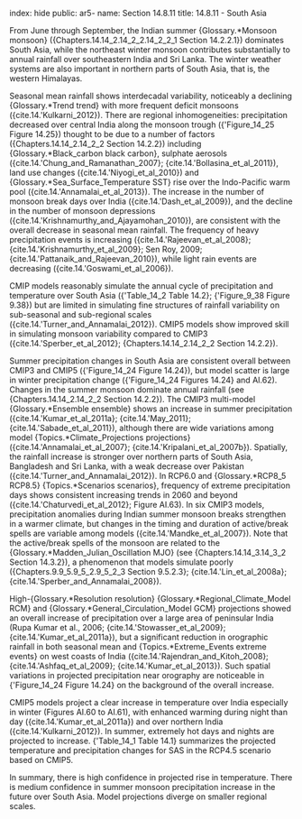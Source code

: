 index: hide
public: ar5-
name: Section 14.8.11
title: 14.8.11 - South Asia

From June through September, the Indian summer {Glossary.*Monsoon monsoon} ({Chapters.14.14_2.14_2_2.14_2_2_1 Section 14.2.2.1}) dominates South Asia, while the northeast winter monsoon contributes substantially to annual rainfall over southeastern India and Sri Lanka. The winter weather systems are also important in northern parts of South Asia, that is, the western Himalayas.

Seasonal mean rainfall shows interdecadal variability, noticeably a declining {Glossary.*Trend trend} with more frequent deficit monsoons ({cite.14.'Kulkarni_2012}). There are regional inhomogeneities: precipitation decreased over central India along the monsoon trough ({'Figure_14_25 Figure 14.25}) thought to be due to a number of factors ({Chapters.14.14_2.14_2_2 Section 14.2.2}) including {Glossary.*Black_carbon black carbon}, sulphate aerosols ({cite.14.'Chung_and_Ramanathan_2007}; {cite.14.'Bollasina_et_al_2011}), land use changes ({cite.14.'Niyogi_et_al_2010}) and {Glossary.*Sea_Surface_Temperature SST} rise over the Indo-Pacific warm pool ({cite.14.'Annamalai_et_al_2013}). The increase in the number of monsoon break days over India ({cite.14.'Dash_et_al_2009}), and the decline in the number of monsoon depressions ({cite.14.'Krishnamurthy_and_Ajayamohan_2010}), are consistent with the overall decrease in seasonal mean rainfall. The frequency of heavy precipitation events is increasing ({cite.14.'Rajeevan_et_al_2008}; {cite.14.'Krishnamurthy_et_al_2009}; Sen Roy, 2009; {cite.14.'Pattanaik_and_Rajeevan_2010}), while light rain events are decreasing ({cite.14.'Goswami_et_al_2006}).

CMIP models reasonably simulate the annual cycle of precipitation and temperature over South Asia ({'Table_14_2 Table 14.2}; {'Figure_9_38 Figure 9.38}) but are limited in simulating fine structures of rainfall variability on sub-seasonal and sub-regional scales ({cite.14.'Turner_and_Annamalai_2012}). CMIP5 models show improved skill in simulating monsoon variability compared to CMIP3 ({cite.14.'Sperber_et_al_2012}; {Chapters.14.14_2.14_2_2 Section 14.2.2}).

Summer precipitation changes in South Asia are consistent overall between CMIP3 and CMIP5 ({'Figure_14_24 Figure 14.24}), but model scatter is large in winter precipitation change ({'Figure_14_24 Figures 14.24} and AI.62). Changes in the summer monsoon dominate annual rainfall (see {Chapters.14.14_2.14_2_2 Section 14.2.2}). The CMIP3 multi-model {Glossary.*Ensemble ensemble} shows an increase in summer precipitation ({cite.14.'Kumar_et_al_2011a}; {cite.14.'May_2011}; {cite.14.'Sabade_et_al_2011}), although there are wide variations among model {Topics.*Climate_Projections projections} ({cite.14.'Annamalai_et_al_2007}; {cite.14.'Kripalani_et_al_2007b}). Spatially, the rainfall increase is stronger over northern parts of South Asia, Bangladesh and Sri Lanka, with a weak decrease over Pakistan ({cite.14.'Turner_and_Annamalai_2012}). In RCP6.0 and {Glossary.*RCP8_5 RCP8.5} {Topics.*Scenarios scenarios}, frequency of extreme precipitation days shows consistent increasing trends in 2060 and beyond ({cite.14.'Chaturvedi_et_al_2012}; Figure AI.63). In six CMIP3 models, precipitation anomalies during Indian summer monsoon breaks strengthen in a warmer climate, but changes in the timing and duration of active/break spells are variable among models ({cite.14.'Mandke_et_al_2007}). Note that the active/break spells of the monsoon are related to the {Glossary.*Madden_Julian_Oscillation MJO} (see {Chapters.14.14_3.14_3_2 Section 14.3.2}), a phenomenon that models simulate poorly ({Chapters.9.9_5.9_5_2.9_5_2_3 Section 9.5.2.3}; {cite.14.'Lin_et_al_2008a}; {cite.14.'Sperber_and_Annamalai_2008}).

High-{Glossary.*Resolution resolution} {Glossary.*Regional_Climate_Model RCM} and {Glossary.*General_Circulation_Model GCM} projections showed an overall increase of precipitation over a large area of peninsular India (Rupa Kumar et al., 2006; {cite.14.'Stowasser_et_al_2009}; {cite.14.'Kumar_et_al_2011a}), but a significant reduction in orographic rainfall in both seasonal mean and {Topics.*Extreme_Events extreme events} on west coasts of India ({cite.14.'Rajendran_and_Kitoh_2008}; {cite.14.'Ashfaq_et_al_2009}; {cite.14.'Kumar_et_al_2013}). Such spatial variations in projected precipitation near orography are noticeable in {'Figure_14_24 Figure 14.24} on the background of the overall increase.

CMIP5 models project a clear increase in temperature over India especially in winter (Figures AI.60 to AI.61), with enhanced warming during night than day ({cite.14.'Kumar_et_al_2011a}) and over northern India ({cite.14.'Kulkarni_2012}). In summer, extremely hot days and nights are projected to increase. {'Table_14_1 Table 14.1} summarizes the projected temperature and precipitation changes for SAS in the RCP4.5 scenario based on CMIP5.

In summary, there is high confidence in projected rise in temperature. There is medium confidence in summer monsoon precipitation increase in the future over South Asia. Model projections diverge on smaller regional scales.
